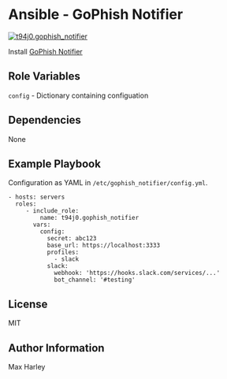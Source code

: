Ansible - GoPhish Notifier
=========

[![t94j0.gophish_notifier](https://img.shields.io/ansible/role/55987)](https://galaxy.ansible.com/t94j0/gophish_notifier)

Install [GoPhish Notifier](https://github.com/t94j0/gophish-notifier)

Role Variables
--------------

`config` - Dictionary containing configuation

Dependencies
------------

None

Example Playbook
----------------

Configuration as YAML in `/etc/gophish_notifier/config.yml`.

```
- hosts: servers
  roles:
     - include_role:
         name: t94j0.gophish_notifier
       vars:
         config:
           secret: abc123
           base_url: https://localhost:3333
           profiles:
             - slack
           slack:
             webhook: 'https://hooks.slack.com/services/...'
             bot_channel: '#testing'
```


License
-------

MIT

Author Information
------------------

Max Harley
